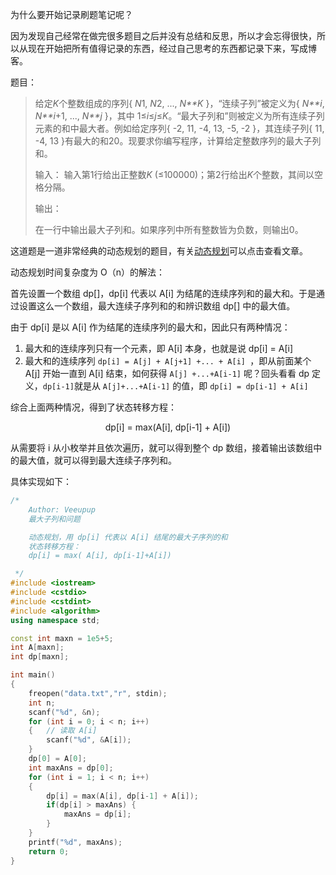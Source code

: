 为什么要开始记录刷题笔记呢？

因为发现自己经常在做完很多题目之后并没有总结和反思，所以才会忘得很快，所以从现在开始把所有值得记录的东西，经过自己思考的东西都记录下来，写成博客。



题目：

> 给定*K*个整数组成的序列{ *N*1, *N*2, ..., *N**K* }，“连续子列”被定义为{ *N**i*, *N**i*+1, ..., *N**j* }，其中 1≤*i*≤*j*≤*K*。“最大子列和”则被定义为所有连续子列元素的和中最大者。例如给定序列{ -2, 11, -4, 13, -5, -2 }，其连续子列{ 11, -4, 13 }有最大的和20。现要求你编写程序，计算给定整数序列的最大子列和。
>
> 输入：
> 输入第1行给出正整数*K* (≤100000)；第2行给出*K*个整数，其间以空格分隔。
>
> 输出：
>
> 在一行中输出最大子列和。如果序列中所有整数皆为负数，则输出0。

这道题是一道非常经典的动态规划的题目，有关[动态规划](https://blog.csdn.net/weixin_41012699/article/details/105029955)可以点击查看文章。

动态规划时间复杂度为 O（n）的解法：

首先设置一个数组 dp[]，dp[i] 代表以 A[i] 为结尾的连续序列和的最大和。于是通过设置这么一个数组，最大连续子序列和的和辨识数组 dp[] 中的最大值。

由于 dp[i] 是以 A[i] 作为结尾的连续序列的最大和，因此只有两种情况：

1. 最大和的连续序列只有一个元素，即 A[i] 本身，也就是说 dp[i] = A[i]
2. 最大和的连续序列 	`dp[i] = A[j] + A[j+1] +... + A[i] `，即从前面某个 A[j] 开始一直到 A[i] 结束，如何获得 `A[j] +...+A[i-1]` 呢？回头看看 dp 定义，`dp[i-1]`就是从 `A[j]+...+A[i-1]` 的值，即 `dp[i] = dp[i-1] + A[i]`

综合上面两种情况，得到了状态转移方程：

<p style="text-align:center">dp[i] = max(A[i], dp[i-1] + A[i])</p>
从需要将 i 从小枚举并且依次遍历，就可以得到整个 dp 数组，接着输出该数组中的最大值，就可以得到最大连续子序列和。

具体实现如下：

```cpp
/*
    Author: Veeupup
    最大子列和问题

    动态规划，用 dp[i] 代表以 A[i] 结尾的最大子序列的和
    状态转移方程：
    dp[i] = max( A[i], dp[i-1]+A[i])

 */
#include <iostream>
#include <cstdio>
#include <cstdint>
#include <algorithm>
using namespace std;

const int maxn = 1e5+5;
int A[maxn];
int dp[maxn];

int main()
{
    freopen("data.txt","r", stdin);
    int n;
    scanf("%d", &n);
    for (int i = 0; i < n; i++)
    {   // 读取 A[i]
        scanf("%d", &A[i]);
    }
    dp[0] = A[0];
    int maxAns = dp[0];
    for (int i = 1; i < n; i++)
    {
        dp[i] = max(A[i], dp[i-1] + A[i]);
        if(dp[i] > maxAns) {
            maxAns = dp[i];
        }
    }
    printf("%d", maxAns);
    return 0;
}
```



